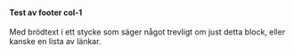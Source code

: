 #### Test av footer col-1

Med brödtext i ett stycke som säger något trevligt om just detta block, eller kanske en lista av länkar.
